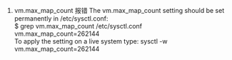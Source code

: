 1. vm.max_map_count 报错
The vm.max_map_count setting should be set permanently in /etc/sysctl.conf:    
$ grep vm.max_map_count /etc/sysctl.conf    
vm.max_map_count=262144    
To apply the setting on a live system type: sysctl -w vm.max_map_count=262144
